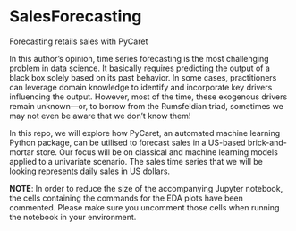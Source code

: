 # SalesForecasting
Forecasting retails sales with PyCaret

In this author’s opinion, time series forecasting is the most challenging problem in data science. It basically requires predicting the output of a black box solely based on its past behavior. In some cases, practitioners can leverage domain knowledge to identify and incorporate key drivers influencing the output. However, most of the time, these exogenous drivers remain unknown—or, to borrow from the Rumsfeldian triad, sometimes we may not even be aware that we don’t know them!

In this repo, we will explore how PyCaret, an automated machine learning Python package, can be utilised to forecast sales in a US-based brick-and-mortar store. Our focus will be on classical and machine learning models applied to a univariate scenario. The sales time series that we will be looking represents daily sales in US dollars. 

**NOTE**: In order to reduce the size of the accompanying Jupyter notebook, the cells containing the commands for the EDA plots have been commented. Please make sure you uncomment those cells when running the notebook in your environment. 




